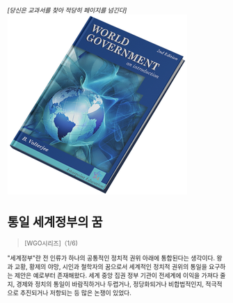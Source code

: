 *[당신은 교과서를 찾아 적당히 페이지를 넘긴다]*
![세계정부:소개](/resources/lore/textbookgov25.png)

# 통일 세계정부의 꿈
> [WGO시리즈]（1/6)

"세계정부"란 전 인류가 하나의 공통적인 정치적 권위 아래에 통합된다는 생각이다. 왕과 교황, 황제의 야망, 시인과 철학자의 꿈으로서 세계적인 정치적 권위의 통일을 요구하는 제안은 예로부터 존재해왔다. 세계 중앙 집권 정부 기관이 전세계에 이익을 가져다 줄지, 경제와 정치의 통일이 바람직하거나 두렵거나, 정당화되거나 비합법적인지, 적극적으로 추진되거나 저항되는 등  많은 논쟁이 있었다.
